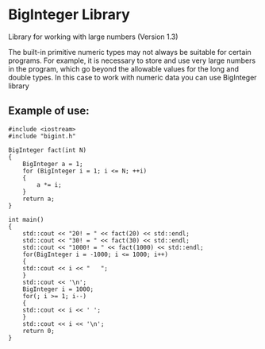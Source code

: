 # BigInteger Library
Library for working with large numbers (Version 1.3)

The built-in primitive numeric types may not always be suitable for certain programs. For example, it is necessary to store and use very large numbers in the program, which go beyond the allowable values for the long and double types. In this case to work with numeric data you can use BigInteger library


Example of use:
------------

	#include <iostream>
	#include "bigint.h"

	BigInteger fact(int N)
	{
		BigInteger a = 1;
		for (BigInteger i = 1; i <= N; ++i)
		{
			a *= i;
		}
		return a;
	}

	int main()
	{
	    std::cout << "20! = " << fact(20) << std::endl;
	    std::cout << "30! = " << fact(30) << std::endl;
	    std::cout << "1000! = " << fact(1000) << std::endl;
	    for(BigInteger i = -1000; i <= 1000; i++)
	    {
		std::cout << i << "   ";
	    }
	    std::cout << '\n';
	    BigInteger i = 1000;
	    for(; i >= 1; i--)
	    {
		std::cout << i << ' ';
	    }
	    std::cout << i << '\n';
		return 0;
	}

